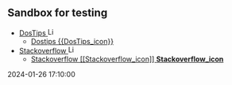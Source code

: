 ## Sandbox for testing

- [DosTips <img src="https://www.dostips.com/DosTipsLogo.gif" title="Link to DOStips" width=16px height=auto>](https://dostips.com/)
  - [Dostips {{DosTips_icon}}](https://dostips.com/)
- [Stackoverflow <img src="https://clicketyclick.github.io/TipsAndTricks/logo-stackoverflow.icon.png" title="Link to Stackoverflow" width=16px height=auto>](https://stackoverflow.com/a/52583931/7485823)
  - [Stackoverflow [[Stackoverflow_icon]] __Stackoverflow_icon__ ](https://stackoverflow.com/a/52583931/7485823)

2024-01-26 17:10:00

